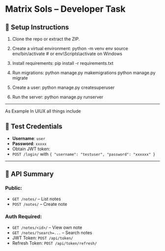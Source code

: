# Matrix Sols – Developer Task

## 🚀 Setup Instructions

1. Clone the repo or extract the ZIP.
2. Create a virtual environment:
python -m venv env
source env/bin/activate # or env\Scripts\activate on Windows


3. Install requirements:
pip install -r requirements.txt

4. Run migrations:
python manage.py makemigrations
python manage.py migrate

5. Create a user:
python manage.py createsuperuser

6. Run the server:
python manage.py runserver


---

As Example
In  UIUX  all things include

## 🔑 Test Credentials

- **Username**: `user`
- **Password**: `xxxxx`
- Obtain JWT token:
- `POST /login/` with `{ "username": "testuser", "password": "xxxxxx" }`

---

## 📘 API Summary

### Public:
- `GET /notes/` – List notes
- `POST /notes/` – Create note

### Auth Required:
- `GET /notes/<id>/` – View own note
- `GET /notes/?search=...` – Search notes
- JWT Token: `POST /api/token/`
- Refresh Token: `POST /api/token/refresh/`
